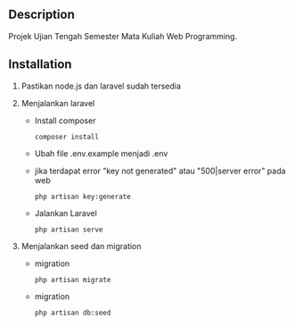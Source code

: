Description
--------------------------------------
Projek Ujian Tengah Semester Mata Kuliah Web Programming.

Installation
--------------------------------------
1. Pastikan node.js dan laravel sudah tersedia

2. Menjalankan laravel
    - Install composer
      ```
      composer install
      ```
      
    - Ubah file .env.example menjadi .env
    - jika terdapat error "key not generated" atau "500|server error" pada web
      ```
      php artisan key:generate
      ```

    - Jalankan Laravel
      ```
      php artisan serve
      ```
3. Menjalankan seed dan migration
    - migration
      ```
      php artisan migrate
      ```
    - migration
      ```
      php artisan db:seed
      ```
   
